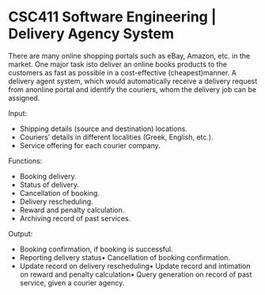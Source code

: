 <h1 class="code-line" data-line-start=0 data-line-end=1 ><a id="CSC411_Software_Engineering__Delivery_Agency_System_0"></a>CSC411 Software Engineering | Delivery Agency System</h1>
<p class="has-line-data" data-line-start="2" data-line-end="3">There are many online shopping portals such as eBay, Amazon, etc. in the market. One major task isto deliver an online books products to the customers as fast as possible in a cost-effective (cheapest)manner. A delivery agent system, which would automatically receive a delivery request from anonline portal and identify the couriers, whom the delivery job can be assigned.</p>
<p class="has-line-data" data-line-start="4" data-line-end="5">Input:</p>
<ul>
<li class="has-line-data" data-line-start="5" data-line-end="6">Shipping details (source and destination) locations.</li>
<li class="has-line-data" data-line-start="6" data-line-end="7">Couriers’ details in different localities (Greek, English, etc.).</li>
<li class="has-line-data" data-line-start="7" data-line-end="9">Service offering for each courier company.</li>
</ul>
<p class="has-line-data" data-line-start="9" data-line-end="10">Functions:</p>
<ul>
<li class="has-line-data" data-line-start="10" data-line-end="11">Booking delivery.</li>
<li class="has-line-data" data-line-start="11" data-line-end="12">Status of delivery.</li>
<li class="has-line-data" data-line-start="12" data-line-end="13">Cancellation of booking.</li>
<li class="has-line-data" data-line-start="13" data-line-end="14">Delivery rescheduling.</li>
<li class="has-line-data" data-line-start="14" data-line-end="15">Reward and penalty calculation.</li>
<li class="has-line-data" data-line-start="15" data-line-end="17">Archiving record of past services.</li>
</ul>
<p class="has-line-data" data-line-start="17" data-line-end="18">Output:</p>
<ul>
<li class="has-line-data" data-line-start="18" data-line-end="19">Booking confirmation, if booking is successful.</li>
<li class="has-line-data" data-line-start="19" data-line-end="20">Reporting delivery status• Cancellation of booking confirmation.</li>
<li class="has-line-data" data-line-start="20" data-line-end="21">Update record on delivery rescheduling• Update record and intimation on reward and penalty calculation• Query generation on record of past service, given a courier agency.</li>
</ul>
